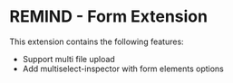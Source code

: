 # REMIND - Form Extension

This extension contains the following features:

- Support multi file upload
- Add multiselect-inspector with form elements options

